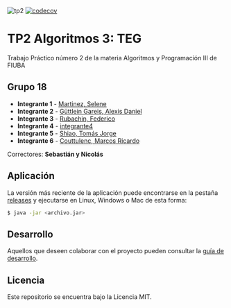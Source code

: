 ![tp2](https://github.com/tomasshiao/TP2_Algo3_TEG/actions/workflows/build.yml/badge.svg) [![codecov](https://codecov.io/gh/tomasshiao/TP2_Algo3_TEG/branch/master/graph/badge.svg)](https://codecov.io/gh/tomasshiao/TP2_Algo3_TEG)

# TP2 Algoritmos 3: TEG

Trabajo Práctico número 2 de la materia Algoritmos y Programación III de FIUBA

## Grupo 18

* **Integrante 1** - [Martinez, Selene](https://github.com/SeleneMartinez)
* **Integrante 2** - [Güttlein Gareis, Alexis Daniel](https://github.com/alexguttlein)
* **Integrante 3** - [Rubachin, Federico](https://github.com/federubachin)
* **Integrante 4** - [integrante4](https://github.com/integrante4)
* **Integrante 5** - [Shiao, Tomás Jorge](https://github.com/tomasshiao)
* **Integrante 6** - [Couttulenc, Marcos Ricardo](https://github.com/MarcosCouttulenc)

Correctores: **Sebastián y Nicolás**

## Aplicación

La versión más reciente de la aplicación puede encontrarse en la pestaña [releases](https://github.com/tomasshiao/TP2_Algo3_TEG/releases/latest) y ejecutarse en Linux, Windows o Mac de esta forma:

```bash
$ java -jar <archivo.jar>
```

## Desarrollo

Aquellos que deseen colaborar con el proyecto pueden consultar la [guía de desarrollo](./docs/Desarrollo.md).

## Licencia

Este repositorio se encuentra bajo la Licencia MIT.


